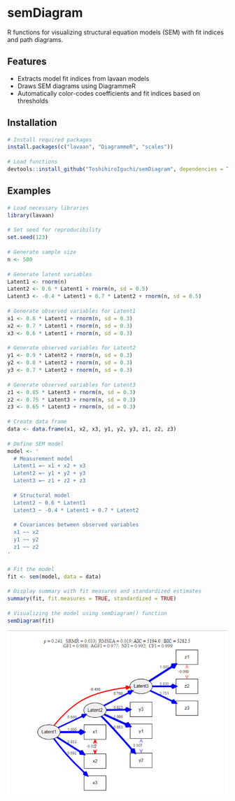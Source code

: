 # semDiagram

R functions for visualizing structural equation models (SEM) with fit indices and path diagrams.

## Features

- Extracts model fit indices from lavaan models
- Draws SEM diagrams using DiagrammeR
- Automatically color-codes coefficients and fit indices based on thresholds

## Installation

```r
# Install required packages
install.packages(c("lavaan", "DiagrammeR", "scales"))

# Load functions
devtools::install_github("ToshihiroIguchi/semDiagram", dependencies = TRUE, upgrade = "never", build = FALSE, build_vignettes = FALSE)
```

## Examples

```r
# Load necessary libraries
library(lavaan)

# Set seed for reproducibility
set.seed(123)

# Generate sample size
n <- 500

# Generate latent variables
Latent1 <- rnorm(n)
Latent2 <- 0.6 * Latent1 + rnorm(n, sd = 0.5)
Latent3 <- -0.4 * Latent1 + 0.7 * Latent2 + rnorm(n, sd = 0.5)

# Generate observed variables for Latent1
x1 <- 0.8 * Latent1 + rnorm(n, sd = 0.3)
x2 <- 0.7 * Latent1 + rnorm(n, sd = 0.3)
x3 <- 0.6 * Latent1 + rnorm(n, sd = 0.3)

# Generate observed variables for Latent2
y1 <- 0.9 * Latent2 + rnorm(n, sd = 0.3)
y2 <- 0.8 * Latent2 + rnorm(n, sd = 0.3)
y3 <- 0.7 * Latent2 + rnorm(n, sd = 0.3)

# Generate observed variables for Latent3
z1 <- 0.85 * Latent3 + rnorm(n, sd = 0.3)
z2 <- 0.75 * Latent3 + rnorm(n, sd = 0.3)
z3 <- 0.65 * Latent3 + rnorm(n, sd = 0.3)

# Create data frame
data <- data.frame(x1, x2, x3, y1, y2, y3, z1, z2, z3)

# Define SEM model
model <- '
  # Measurement model
  Latent1 =~ x1 + x2 + x3
  Latent2 =~ y1 + y2 + y3
  Latent3 =~ z1 + z2 + z3

  # Structural model
  Latent2 ~ 0.6 * Latent1
  Latent3 ~ -0.4 * Latent1 + 0.7 * Latent2

  # Covariances between observed variables
  x1 ~~ x2
  y1 ~~ y2
  z1 ~~ z2
'

# Fit the model
fit <- sem(model, data = data)

# Display summary with fit measures and standardized estimates
summary(fit, fit.measures = TRUE, standardized = TRUE)

# Visualizing the model using semDiagram() function
semDiagram(fit)
```
![path](sample.png)
